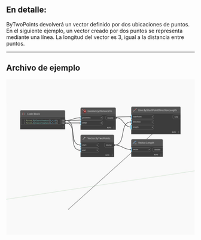 ## En detalle:
ByTwoPoints devolverá un vector definido por dos ubicaciones de puntos. En el siguiente ejemplo, un vector creado por dos puntos se representa mediante una línea. La longitud del vector es 3, igual a la distancia entre puntos.
___
## Archivo de ejemplo

![ByTwoPoints](./Autodesk.DesignScript.Geometry.Vector.ByTwoPoints_img.jpg)

